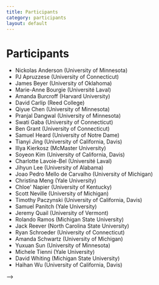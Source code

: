 ```yaml
---
title: Participants
category: participants
layout: default
---
```


# Participants




* Nickolas	Anderson (University of Minnesota)
* PJ	Apruzzese (University of Connecticut)
* James	Beyer (University of Oklahoma)
* Marie-Anne	Bourgie	(Université Laval)
* Amanda	Burcroff	(Harvard University)
* David	Carlip	(Reed College)
* Qiyue	Chen	(University of Minnesota)
* Pranjal	Dangwal	(University of Minnesota)
* Swati	Gaba	(University of Connecticut)
* Ben	Grant		(University of Connecticut)
* Samuel	Heard	(University of Notre Dame)
* Tianyi	Jing		(University of California, Davis)
* Illya	Kierkosz		(McMaster University)
* Soyeon	Kim		(University of California, Davis)
* Charlotte	Lavoie-Bel (Université Laval)
* Jihyun	Lee		(University of Alabama)
* Joao Pedro	Mello de Carvalho (University of Michigan)
* Christina	Meng	(Yale University)
* Chloe'	Napier	(University of Kentucky)
* Scott	Neville		(University of Michigan)
* Timothy	Paczynski	 (University of California, Davis)
* Samuel	Panitch	(Yale University)
* Jeremy	Quail		(University of Vermont)
* Rolando	Ramos	(Michigan State University)
* Jack	Reever		(North Carolina State University)
* Ryan	Schroeder		(University of Connecticut)
* Amanda	Schwartz	(University of Michigan)
* Yuxuan	Sun		(University of Minnesota)
* Michele	Tienni	(Yale University)
* David	Whiting	(Michigan State University)
* Haihan	Wu		(University of California, Davis)
			
			
			
			
			
			
			
			
			
			
			
			
			
			
			
			
			
			
			
			
			
			
			
			
-->
